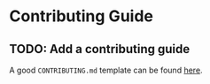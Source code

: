 # Contributing Guide

## TODO: Add a contributing guide

A good `CONTRIBUTING.md` template can be found [here](https://github.com/nayafia/contributing-template/blob/master/CONTRIBUTING-template.md).
